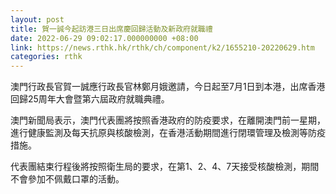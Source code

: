 ```yaml
---
layout: post
title: 賀一誠今起訪港三日出席慶回歸活動及新政府就職禮
date: 2022-06-29 09:02:17.000000000 +08:00
link: https://news.rthk.hk/rthk/ch/component/k2/1655210-20220629.htm
categories: rthk
---
```


澳門行政長官賀一誠應行政長官林鄭月娥邀請，今日起至7月1日到本港，出席香港回歸25周年大會暨第六屆政府就職典禮。

澳門新聞局表示，澳門代表團將按照香港政府的防疫要求，在離開澳門前一星期，進行健康監測及每天抗原與核酸檢測，在香港活動期間進行閉環管理及檢測等防疫措施。

代表團結束行程後將按照衛生局的要求，在第1、2、4、7天接受核酸檢測，期間不會參加不佩戴口罩的活動。
